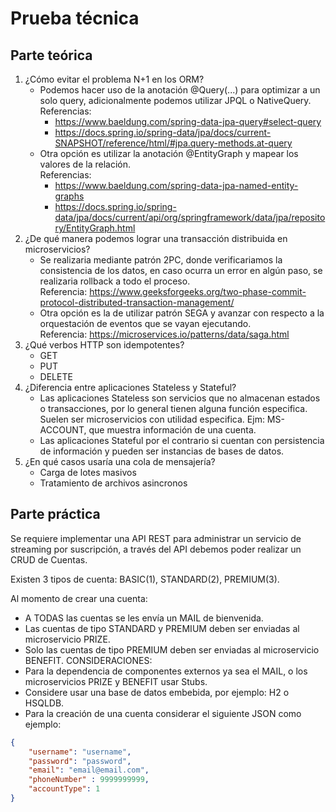 # Prueba técnica
## Parte teórica
1. ¿Cómo evitar el problema N+1 en los ORM?
   - Podemos hacer uso de la anotación @Query(...) para optimizar a un solo
    query, adicionalmente podemos utilizar JPQL o NativeQuery.
   <br>Referencias: 
     - https://www.baeldung.com/spring-data-jpa-query#select-query
     - https://docs.spring.io/spring-data/jpa/docs/current-SNAPSHOT/reference/html/#jpa.query-methods.at-query
   - Otra opción es utilizar la anotación @EntityGraph y mapear los valores
    de la relación. <br>Referencias:
     - https://www.baeldung.com/spring-data-jpa-named-entity-graphs
     - https://docs.spring.io/spring-data/jpa/docs/current/api/org/springframework/data/jpa/repository/EntityGraph.html
2. ¿De qué manera podemos lograr una transacción distribuida en microservicios?
   - Se realizaria mediante patrón 2PC, donde verificariamos la consistencia de
   los datos, en caso ocurra un error en algún paso, se realizaria rollback
   a todo el proceso. <br>Referencia: https://www.geeksforgeeks.org/two-phase-commit-protocol-distributed-transaction-management/
   - Otra opción es la de utilizar patrón SEGA y avanzar con respecto a la 
   orquestación de eventos que se vayan ejecutando. <br>Referencia: https://microservices.io/patterns/data/saga.html
3. ¿Qué verbos HTTP son idempotentes?
   - GET
   - PUT
   - DELETE
4. ¿Diferencia entre aplicaciones Stateless y Stateful?
   - Las aplicaciones Stateless son servicios que no almacenan estados o
   transacciones, por lo general tienen alguna función especifica. Suelen
   ser microservicios con utilidad especifica. Ejm: MS-ACCOUNT, que muestra 
   información de una cuenta.
   - Las aplicaciones Stateful por el contrario si cuentan con persistencia de 
   información y pueden ser instancias de bases de datos.
5. ¿En qué casos usaría una cola de mensajería?
   - Carga de lotes masivos
   - Tratamiento de archivos asincronos
   

## Parte práctica
Se requiere implementar una API REST para administrar un servicio de streaming por
suscripción, a través del API debemos poder realizar un CRUD de Cuentas.

Existen 3 tipos de cuenta: BASIC(1), STANDARD(2), PREMIUM(3).

Al momento de crear una cuenta:
- A TODAS las cuentas se les envía un MAIL de bienvenida.
- Las cuentas de tipo STANDARD y PREMIUM deben ser enviadas al microservicio
PRIZE.
- Solo las cuentas de tipo PREMIUM deben ser enviadas al microservicio BENEFIT.
CONSIDERACIONES:
- Para la dependencia de componentes externos ya sea el MAIL, o los microservicios
PRIZE y BENEFIT usar Stubs.
- Considere usar una base de datos embebida, por ejemplo: H2 o HSQLDB.
- Para la creación de una cuenta considerar el siguiente JSON como ejemplo:
```json
{
    "username": "username",
    "password": "password",
    "email": "email@email.com",
    "phoneNumber" : 9999999999,
    "accountType": 1
}
```

